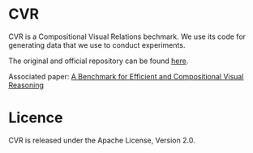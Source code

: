 # CVR
CVR is a Compositional Visual Relations bechmark. We use its code for generating data that we use to conduct experiments.
<br>

The original and official repository can be found [here](https://github.com/serre-lab/CVR).
<br>

Associated paper: [A Benchmark for Efficient and Compositional Visual Reasoning](https://arxiv.org/abs/2206.05379)

 
# Licence

CVR is released under the Apache License, Version 2.0.